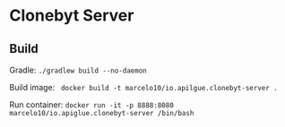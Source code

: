 # Clonebyt Server

## Build

Gradle:
`./gradlew build --no-daemon`

Build image:
` docker build -t marcelo10/io.apilgue.clonebyt-server .`

Run container:
`docker run -it -p 8888:8080 marcelo10/io.apiglue.clonebyt-server /bin/bash`